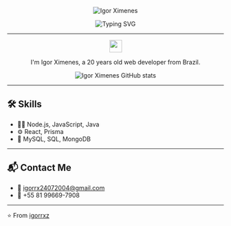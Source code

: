<p align="center">
  <img src="https://raw.githubusercontent.com/igorrxz/martonlederer/main/igorximenes.svg" alt="Igor Ximenes" />
</p>

<p align="center">
  <img src="https://readme-typing-svg.herokuapp.com?font=Fira+Code&size=20&pause=1000&center=true&vCenter=true&width=500&lines=Full+Stack+Developer+in+the+making;Passionate+about+technology+and+innovation;Always+looking+for+new+challenges" alt="Typing SVG" />
</p>

---

<p align="center">
  <img src="https://github.com/TheDudeThatCode/TheDudeThatCode/blob/master/Assets/Hi.gif" width="29px">
</p>

<p align="center">
  I'm Igor Ximenes, a 20 years old web developer from Brazil.
</p>


<p align="center">
  <img src="https://github-readme-stats.vercel.app/api?username=igorrxz&show_icons=true&count_private=true&theme=tokyonight" alt="Igor Ximenes GitHub stats" />
</p>

---

## 🛠️ Skills

- 👨‍💻 Node.js, JavaScript, Java
- ⚙️ React, Prisma
- 💽 MySQL, SQL, MongoDB

---

## 📬 Contact Me

- 📧 igorrx24072004@gmail.com  
- 📱 +55 81 99669-7908

---

⭐️ From [igorrxz](https://github.com/igorrxz)
